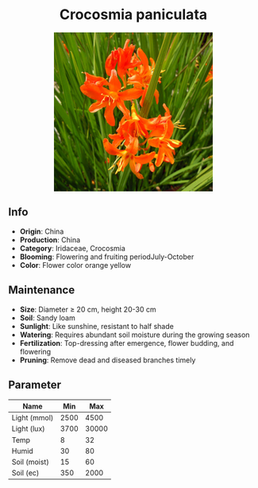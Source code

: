 <h1 align='center'>Crocosmia paniculata</h1>
<p align="center">
    <img 
        align='center'
        width='320'
        src="../images/crocosmia paniculata.png" 
        alt='Crocosmia paniculata' />
</p>

## Info

 - **Origin**: China
 - **Production**: China
 - **Category**: Iridaceae, Crocosmia
 - **Blooming**: Flowering and fruiting periodJuly-October
 - **Color**: Flower color orange yellow

## Maintenance

 - **Size**: Diameter ≥ 20 cm, height 20-30 cm
 - **Soil**: Sandy loam
 - **Sunlight**: Like sunshine, resistant to half shade
 - **Watering**: Requires abundant soil moisture during the growing season
 - **Fertilization**: Top-dressing after emergence, flower budding, and flowering
 - **Pruning**: Remove dead and diseased branches timely

## Parameter

| Name         | Min  | Max   |
|--------------|------|-------|
| Light (mmol) | 2500 | 4500  |
| Light (lux)  | 3700 | 30000 |
| Temp         | 8    | 32    |
| Humid        | 30   | 80    |
| Soil (moist) | 15   | 60    |
| Soil (ec)    | 350  | 2000  |